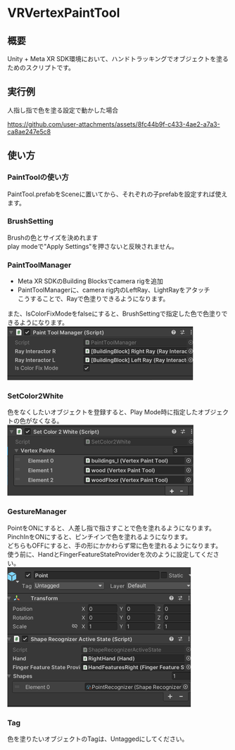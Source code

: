 # VRVertexPaintTool

## 概要
Unity + Meta XR SDK環境において、ハンドトラッキングでオブジェクトを塗るためのスクリプトです。

## 実行例
人指し指で色を塗る設定で動かした場合

https://github.com/user-attachments/assets/8fc44b9f-c433-4ae2-a7a3-ca8ae247e5c8

## 使い方
### PaintToolの使い方
PaintTool.prefabをSceneに置いてから、それぞれの子prefabを設定すれば使えます。

### BrushSetting
Brushの色とサイズを決めれます  
play modeで"Apply Settings"を押さないと反映されません。  

### PaintToolManager
- Meta XR SDKのBuilding Blocksでcamera rigを追加
- PaintToolManagerに、camera rig内のLeftRay、LightRayをアタッチ  
こうすることで、Rayで色塗りできるようになります。  

また、IsColorFixModeをfalseにすると、BrushSettingで指定した色で色塗りできるようになります。  
![alt text](RayInteractor.png)  

### SetColor2White
色をなくしたいオブジェクトを登録すると、Play Mode時に指定したオブジェクトの色がなくなる。  
![alt text](SetColor2White.png)

### GestureManager
PointをONにすると、人差し指で指さすことで色を塗れるようになります。  
PinchInをONにすると、ピンチインで色を塗れるようになります。  
どちらもOFFにすると、手の形にかかわらず常に色を塗れるようになります。  
使う前に、HandとFingerFeatureStateProviderを次のように設定してください。  
![alt text](GestureManager.png)

### Tag
色を塗りたいオブジェクトのTagは、Untaggedにしてください。
